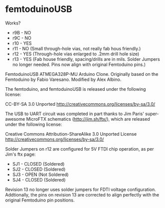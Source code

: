 femtoduinoUSB
=============

Works?

* r9B - NO
* r9C - NO
* r10 - YES
* r11 - NO (Small through-hole vias, not really fab hous friendly.)
* r12 - YES (Through-hole vias enlarged to .2mm drill hole size)
* r13 - YES (Fab house friendly, spacing/drills are in mils. Solder Jumpers no longer needed. Pins now align with original Femtoduino pins.)


FemtoduinoUSB ATMEGA328P-MU Arduino Clone. Originally based on the Femtoduino by Fabio Varesano. Modified by Alex Albino.

The femtoduino, and femtoduinoUSB is released under the following license: 

   CC-BY-SA 3.0 Unported
   http://creativecommons.org/licenses/by-sa/3.0/

The USB to UART circuit was completed in part thanks to Jim Paris' super-awesome MicroFTX schematics (http://jim.sh/ftx/), which are released under the following license:

   Creative Commons Attribution-ShareAlike 3.0 Unported License
   http://creativecommons.org/licenses/by-sa/3.0/


Solder Jumpers on r12 are configured for 5V FTDI chip operation, as per Jim's ftx page:

 * SJ1 - CLOSED (Soldered)
 * SJ2 - CLOSED (Soldered)
 * SJ3 - OPEN (Not Soldered)
 * SJ4 - CLOSED (Soldered)
 
 Revision 13 no longer uses solder jumpers for FDTI voltage configuration. Addtionally, the pins on revision 13 are corrected to align perfectly with the original Femtoduino pin positions.

